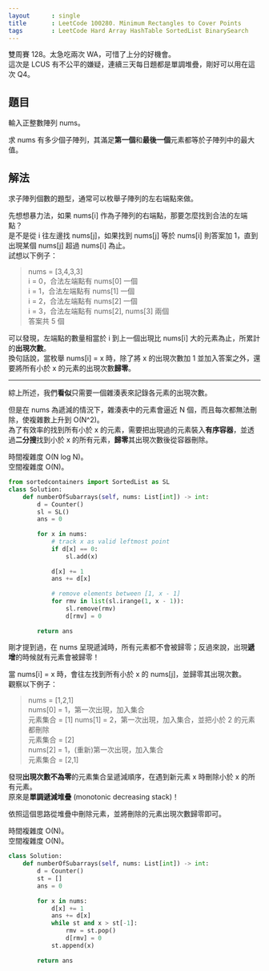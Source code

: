 ```yaml
---
layout      : single
title       : LeetCode 100280. Minimum Rectangles to Cover Points
tags        : LeetCode Hard Array HashTable SortedList BinarySearch
---
```

雙周賽 128。太急吃兩次 WA，可惜了上分的好機會。  
這次是 LCUS 有不公平的嫌疑，連續三天每日題都是單調堆疊，剛好可以用在這次 Q4。  

## 題目

輸入正整數陣列 nums。  

求 nums 有多少個子陣列，其滿足**第一個**和**最後一個**元素都等於子陣列中的最大值。  

## 解法

求子陣列個數的題型，通常可以枚舉子陣列的左右端點來做。  

先想想暴力法，如果 nums[i] 作為子陣列的右端點，那要怎麼找到合法的左端點？  
是不是從 i 往左邊找 nums[j]，如果找到 nums[j] 等於 nums[i] 則答案加 1，直到出現某個 nums[j] 超過 nums[i] 為止。  
試想以下例子：  
> nums = [3,4,3,3]  
> i = 0，合法左端點有 nums[0] 一個  
> i = 1，合法左端點有 nums[1] 一個  
> i = 2，合法左端點有 nums[2] 一個  
> i = 3，合法左端點有 nums[2], nums[3] 兩個  
> 答案共 5 個  

可以發現，左端點的數量相當於 i 到上一個出現比 nums[i] 大的元素為止，所累計的**出現次數**。  
換句話說，當枚舉 nums[i] = x 時，除了將 x 的出現次數加 1 並加入答案之外，還要將所有小於 x 的元素的出現次數**歸零**。  

---

綜上所述，我們**看似**只需要一個雜湊表來記錄各元素的出現次數。  

但是在 nums 為遞減的情況下，雜湊表中的元素會逼近 N 個，而且每次都無法刪除，使複雜數上升到 O(N^2)。  
為了有效率的找到所有小於 x 的元素，需要把出現過的元素裝入**有序容器**，並透過**二分搜**找到小於 x 的所有元素，**歸零**其出現次數後從容器刪除。  

時間複雜度 O(N log N)。  
空間複雜度 O(N)。  

```python
from sortedcontainers import SortedList as SL
class Solution:
    def numberOfSubarrays(self, nums: List[int]) -> int:
        d = Counter()
        sl = SL()
        ans = 0 
        
        for x in nums:
            # track x as valid leftmost point
            if d[x] == 0:
                sl.add(x)
                
            d[x] += 1
            ans += d[x]
            
            # remove elements between [1, x - 1]
            for rmv in list(sl.irange(1, x - 1)): 
                sl.remove(rmv)
                d[rmv] = 0
                    
        return ans
```

剛才提到過，在 nums 呈現遞減時，所有元素都不會被歸零；反過來說，出現**遞增**的時候就有元素會被歸零！  

當 nums[i] = x 時，會往左找到所有小於 x 的 nums[j]，並歸零其出現次數。  
觀察以下例子：
> nums = [1,2,1]  
> nums[0] = 1，第一次出現，加入集合  
> 元素集合 = [1]
> nums[1] = 2，第一次出現，加入集合，並把小於 2 的元素都刪除  
> 元素集合 = [2]  
> nums[2] = 1，(重新)第一次出現，加入集合  
> 元素集合 = [2,1]  

發現**出現次數不為零**的元素集合呈遞減順序，在遇到新元素 x 時刪除小於 x 的所有元素。  
原來是**單調遞減堆疊** (monotonic decreasing stack)！  

依照這個思路從堆疊中刪除元素，並將刪除的元素出現次數歸零即可。  

時間複雜度 O(N)。  
空間複雜度 O(N)。  

```python
class Solution:
    def numberOfSubarrays(self, nums: List[int]) -> int:
        d = Counter()
        st = []
        ans = 0
        
        for x in nums:
            d[x] += 1
            ans += d[x]
            while st and x > st[-1]:
                rmv = st.pop()
                d[rmv] = 0
            st.append(x)
            
        return ans
```
